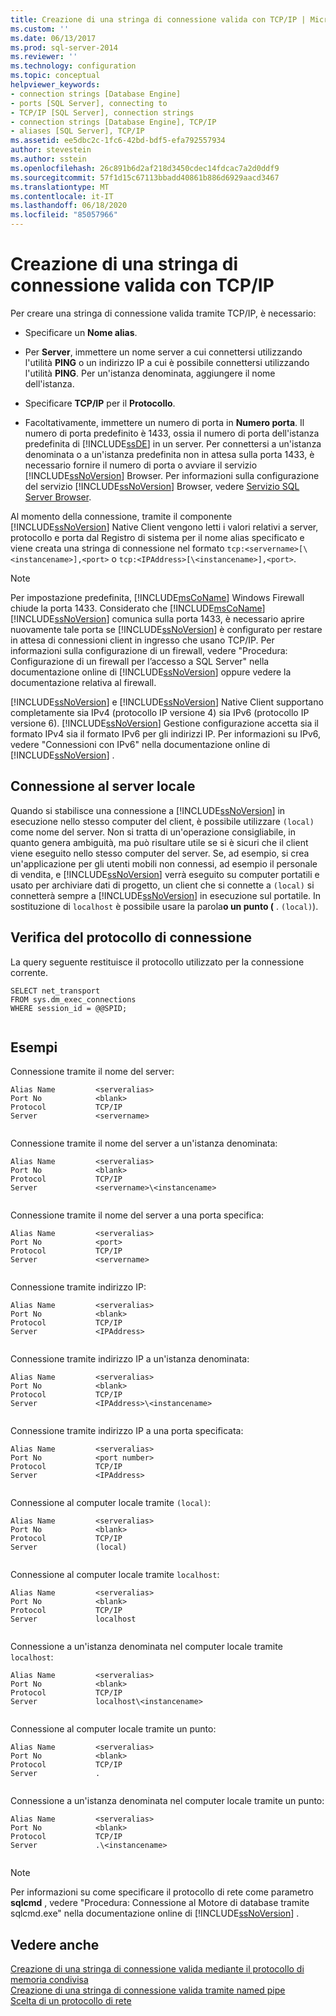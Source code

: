 ```yaml
---
title: Creazione di una stringa di connessione valida con TCP/IP | Microsoft Docs
ms.custom: ''
ms.date: 06/13/2017
ms.prod: sql-server-2014
ms.reviewer: ''
ms.technology: configuration
ms.topic: conceptual
helpviewer_keywords:
- connection strings [Database Engine]
- ports [SQL Server], connecting to
- TCP/IP [SQL Server], connection strings
- connection strings [Database Engine], TCP/IP
- aliases [SQL Server], TCP/IP
ms.assetid: ee5dbc2c-1fc6-42bd-bdf5-efa792557934
author: stevestein
ms.author: sstein
ms.openlocfilehash: 26c891b6d2af218d3450cdec14fdcac7a2d0ddf9
ms.sourcegitcommit: 57f1d15c67113bbadd40861b886d6929aacd3467
ms.translationtype: MT
ms.contentlocale: it-IT
ms.lasthandoff: 06/18/2020
ms.locfileid: "85057966"
---
```

# <a name="creating-a-valid-connection-string-using-tcp-ip"></a>Creazione di una stringa di connessione valida con TCP/IP
  Per creare una stringa di connessione valida tramite TCP/IP, è necessario:  
  
-   Specificare un **Nome alias**.  
  
-   Per **Server**, immettere un nome server a cui connettersi utilizzando l'utilità **PING** o un indirizzo IP a cui è possibile connettersi utilizzando l'utilità **PING**. Per un'istanza denominata, aggiungere il nome dell'istanza.  
  
-   Specificare **TCP/IP** per il **Protocollo**.  
  
-   Facoltativamente, immettere un numero di porta in **Numero porta**. Il numero di porta predefinito è 1433, ossia il numero di porta dell'istanza predefinita di [!INCLUDE[ssDE](../../includes/ssde-md.md)] in un server. Per connettersi a un'istanza denominata o a un'istanza predefinita non in attesa sulla porta 1433, è necessario fornire il numero di porta o avviare il servizio [!INCLUDE[ssNoVersion](../../includes/ssnoversion-md.md)] Browser. Per informazioni sulla configurazione del servizio [!INCLUDE[ssNoVersion](../../includes/ssnoversion-md.md)] Browser, vedere [Servizio SQL Server Browser](../../../2014/tools/configuration-manager/sql-server-browser-service.md).  
  
 Al momento della connessione, tramite il componente [!INCLUDE[ssNoVersion](../../includes/ssnoversion-md.md)] Native Client vengono letti i valori relativi a server, protocollo e porta dal Registro di sistema per il nome alias specificato e viene creata una stringa di connessione nel formato `tcp:<servername>[\<instancename>],<port>` o `tcp:<IPAddress>[\<instancename>],<port>`.  
  
> [!NOTE]  
>  Per impostazione predefinita, [!INCLUDE[msCoName](../../includes/msconame-md.md)] Windows Firewall chiude la porta 1433. Considerato che [!INCLUDE[msCoName](../../includes/msconame-md.md)][!INCLUDE[ssNoVersion](../../includes/ssnoversion-md.md)] comunica sulla porta 1433, è necessario aprire nuovamente tale porta se [!INCLUDE[ssNoVersion](../../includes/ssnoversion-md.md)] è configurato per restare in attesa di connessioni client in ingresso che usano TCP/IP. Per informazioni sulla configurazione di un firewall, vedere "Procedura: Configurazione di un firewall per l’accesso a SQL Server" nella documentazione online di [!INCLUDE[ssNoVersion](../../includes/ssnoversion-md.md)] oppure vedere la documentazione relativa al firewall.  
  
 [!INCLUDE[ssNoVersion](../../includes/ssnoversion-md.md)] e [!INCLUDE[ssNoVersion](../../includes/ssnoversion-md.md)] Native Client supportano completamente sia IPv4 (protocollo IP versione 4) sia IPv6 (protocollo IP versione 6). [!INCLUDE[ssNoVersion](../../includes/ssnoversion-md.md)] Gestione configurazione accetta sia il formato IPv4 sia il formato IPv6 per gli indirizzi IP. Per informazioni su IPv6, vedere "Connessioni con IPv6" nella documentazione online di [!INCLUDE[ssNoVersion](../../includes/ssnoversion-md.md)] .  
  
## <a name="connecting-to-the-local-server"></a>Connessione al server locale  
 Quando si stabilisce una connessione a [!INCLUDE[ssNoVersion](../../includes/ssnoversion-md.md)] in esecuzione nello stesso computer del client, è possibile utilizzare `(local)` come nome del server. Non si tratta di un'operazione consigliabile, in quanto genera ambiguità, ma può risultare utile se si è sicuri che il client viene eseguito nello stesso computer del server. Se, ad esempio, si crea un'applicazione per gli utenti mobili non connessi, ad esempio il personale di vendita, e [!INCLUDE[ssNoVersion](../../includes/ssnoversion-md.md)] verrà eseguito su computer portatili e usato per archiviare dati di progetto, un client che si connette a `(local)` si connetterà sempre a [!INCLUDE[ssNoVersion](../../includes/ssnoversion-md.md)] in esecuzione sul portatile. In sostituzione di `localhost` è possibile usare la parola**o un punto (** . `(local)`).  
  
## <a name="verifying-your-connection-protocol"></a>Verifica del protocollo di connessione  
 La query seguente restituisce il protocollo utilizzato per la connessione corrente.  
  
```  
SELECT net_transport   
FROM sys.dm_exec_connections   
WHERE session_id = @@SPID;  
  
```  
  
## <a name="examples"></a>Esempi  
 Connessione tramite il nome del server:  
  
```  
Alias Name         <serveralias>  
Port No            <blank>  
Protocol           TCP/IP  
Server             <servername>  
  
```  
  
 Connessione tramite il nome del server a un'istanza denominata:  
  
```  
Alias Name         <serveralias>  
Port No            <blank>  
Protocol           TCP/IP  
Server             <servername>\<instancename>  
  
```  
  
 Connessione tramite il nome del server a una porta specifica:  
  
```  
Alias Name         <serveralias>  
Port No            <port>  
Protocol           TCP/IP  
Server             <servername>  
  
```  
  
 Connessione tramite indirizzo IP:  
  
```  
Alias Name         <serveralias>  
Port No            <blank>  
Protocol           TCP/IP  
Server             <IPAddress>  
  
```  
  
 Connessione tramite indirizzo IP a un'istanza denominata:  
  
```  
Alias Name         <serveralias>  
Port No            <blank>  
Protocol           TCP/IP  
Server             <IPAddress>\<instancename>  
  
```  
  
 Connessione tramite indirizzo IP a una porta specificata:  
  
```  
Alias Name         <serveralias>  
Port No            <port number>  
Protocol           TCP/IP  
Server             <IPAddress>  
  
```  
  
 Connessione al computer locale tramite `(local)`:  
  
```  
Alias Name         <serveralias>  
Port No            <blank>  
Protocol           TCP/IP  
Server             (local)  
  
```  
  
 Connessione al computer locale tramite `localhost`:  
  
```  
Alias Name         <serveralias>  
Port No            <blank>  
Protocol           TCP/IP  
Server             localhost  
  
```  
  
 Connessione a un'istanza denominata nel computer locale tramite `localhost`:  
  
```  
Alias Name         <serveralias>  
Port No            <blank>  
Protocol           TCP/IP  
Server             localhost\<instancename>  
  
```  
  
 Connessione al computer locale tramite un punto:  
  
```  
Alias Name         <serveralias>  
Port No            <blank>  
Protocol           TCP/IP  
Server             .  
  
```  
  
 Connessione a un'istanza denominata nel computer locale tramite un punto:  
  
```  
Alias Name         <serveralias>  
Port No            <blank>  
Protocol           TCP/IP  
Server             .\<instancename>  
  
```  
  
> [!NOTE]  
>  Per informazioni su come specificare il protocollo di rete come parametro **sqlcmd** , vedere "Procedura: Connessione al Motore di database tramite sqlcmd.exe" nella documentazione online di [!INCLUDE[ssNoVersion](../../includes/ssnoversion-md.md)] .  
  
## <a name="see-also"></a>Vedere anche  
 [Creazione di una stringa di connessione valida mediante il protocollo di memoria condivisa](../../../2014/tools/configuration-manager/creating-a-valid-connection-string-using-shared-memory-protocol.md)   
 [Creazione di una stringa di connessione valida tramite named pipe](../../../2014/tools/configuration-manager/creating-a-valid-connection-string-using-named-pipes.md)   
 [Scelta di un protocollo di rete](../../../2014/tools/configuration-manager/choosing-a-network-protocol.md)  
  
  
